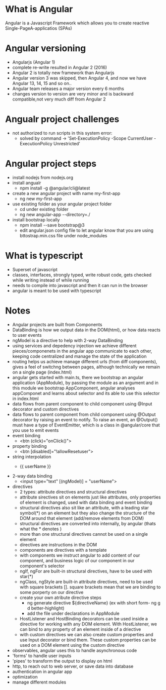 # What is Angular
Angular is a Javascript Framework which allows you to create reactive Single-PageA-applicatios (SPAs)
# Angular versioning
 - Angularjs (Angular 1)
 - complete re-write resulted in Angular 2 (2016)
 - Angular 2 is totally new framework than Angularjs
 - Angular version 3 was skipped, then Angular 4, and now we have Angular 13, 14, 15 and so on..
 - Angular team releases a major version every 6 months
 - changes version to version are very minor and is backward compatible,not very much diff from Angular 2
 # Angualr project challenges
 - not authorized to run scripts in this system error: 
    - solved by command -> 'Set-ExecutionPolicy -Scope CurrentUser -ExecutionPolicy Unrestricted'

 # Angular project steps
 - install nodejs from nodejs.org
 - install angualr 
    - npm install -g @angular/cli@latest
 - create a new angular project with name my-first-app
   - ng new my-first-app
 - use existing folder as your angular project folder
   - cd under existing folder
   - ng new angular-app --directory=./
- install bootstrap locally
   - npm install --save bootstrap@3
   - edit angular.json config file to let angular know that you are using bttostrap.min.css file under node_modules

# What is typescript
- Superset of javascript
- classes, interfaces, strongly typed, write robust code, gets checked while writing instead of while running
- needs to compile into javascript and then it can run in the browser
- angular is meant to be used with typescript

# Notes
- Angular projects are built from Components
- DataBinding is how we output data in the DOM(html), or how data reacts to user events
- ngModel is a directive to help with 2-way DataBinding
- using services and depedency injection we achieve different pieces/componenets in the angular app communicate to each other, keeping code            centralized and manage the state of the application
- routing helps us achieve manage different urls (from diff components), gives a feel of switchng between pages, although technically we remain on a   single page (index.html)
- angular gets started with main.ts, there we bootstrap an angular application (AppModule), by passing the module as an argument and in this module we bootstrap AppComponent, angular analyses appComponet and learns about <app-root> selector and its able to use this selector in index.html
- data flows from parent component to child component using @Input decorator and custom directives
- data flows to parent component from child component using @Output decorator by raising an event to notify. To raise an event, an @Output() must      have a type of EventEmitter, which is a class in @angular/core that you use to emit events
- event binding 
   - <btn (click)="onClick()">
- property binding
   - <btn [disabled]="!allowResetuser">
- string interpolation
   - <p>{{ userName }}</p>
- 2-way data binding
   - <input type="text" [(ngModel)] = "userName">
- directives
   - 2 types: attribute directives and structural directives
   - attribute sirectives sit on elements just like attributes, only properties of element is changed, used with data binding and event binding
   - structural directives also sit like an attribute, with a leading star symbol(*) on an element but they also change the structure of the DOM around that element (add/remove elements from DOM)
   - structural directives are converted into <ng-template> internally, by angular (thats what the * denotes )
   - more than one structural directives cannot be used on a single element
   - directives are instructions in the DOM
   - components are directives with a template
   - with components we instruct angular to add content of our component, and business logic of our component in our component's selector
   - ngIf, ngFor are built-in structural directives, have to be used with star(*)
   - ngClass, ngStyle are built-in attribute directives, need to be used with square brackets []. square brackets mean that we are binding to some        porperty on our directive
   - create your own atribute directive steps
      - ng generate directive ${directiveName} (ex with short form- ng g d better-highlight)
      - add the file under declarations in AppModule
   - HostListener and HostBinding decorators can be used inside a directive for working with any DOM element. With HostListener, we can bind to any       property of an element inside of a driective
   - with custom directives we can also create custom properties and use Input decorator or bind them. These custom properties can be used on a DOM       element using the custom directive
- observables, angular uses this to handle asynchronous code
- 'forms' to handle user inputs 
- 'pipes' to transform the output to display on html
-  http, to reach out to web server, or save data into database
-  authentication in angular app
-  optimization
-  manage different modules

